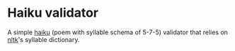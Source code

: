 # Haiku validator

A simple [haiku](https://en.wikipedia.org/wiki/Haiku) (poem with syllable schema of 5-7-5) validator that relies
on [nltk](https://www.nltk.org/)'s syllable dictionary.

